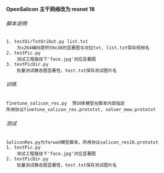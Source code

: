 #### OpenSalicon 主干网络改为 resnet 18
###### 脚本说明  
    1. testDirTxtOriOut.py list.txt
        为x264编码提供50x38的显著图与对应txt, list.txt保存视频名
    2. testPic.py
        测试工程路径下'face.jpg'对应显著图
    3. testPicDir.py 
        批量测试静态图显著性，test.txt保存测试图片名
        
###### 训练  
    finetune_salicon_res.py  预训练模型在脚本内部指定 
    所用协议finetune_salicon_res.prototxt, solver_mew.prototxt

###### 测试  
    SaliconRes.py为forwad模型脚本，所用协议salicon_res18.prototxt
    1. testPic.py
        测试工程路径下'face.jpg'对应显著图
    2. testPicDir.py 
        批量测试静态图显著性，test.txt保存测试图片名
